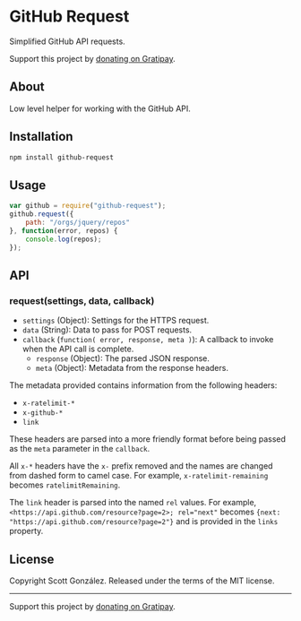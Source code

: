 # GitHub Request

Simplified GitHub API requests.

Support this project by [donating on Gratipay](https://gratipay.com/scottgonzalez/).

## About

Low level helper for working with the GitHub API.

## Installation

```sh
npm install github-request
```

## Usage

```js
var github = require("github-request");
github.request({
	path: "/orgs/jquery/repos"
}, function(error, repos) {
	console.log(repos);
});
```

## API

### request(settings, data, callback)

* `settings` (Object): Settings for the HTTPS request.
* `data` (String): Data to pass for POST requests.
* `callback` (`function( error, response, meta )`): A callback to invoke when the API call is complete.
  * `response` (Object): The parsed JSON response.
  * `meta` (Object): Metadata from the response headers.

The metadata provided contains information from the following headers:

* `x-ratelimit-*`
* `x-github-*`
* `link`

These headers are parsed into a more friendly format before being passed as the `meta` parameter in the `callback`.

All `x-*` headers have the `x-` prefix removed and the names are changed from dashed form to camel case. For example, `x-ratelimit-remaining` becomes `ratelimitRemaining`.

The `link` header is parsed into the named `rel` values. For example, `<https://api.github.com/resource?page=2>; rel="next"` becomes `{next: "https://api.github.com/resource?page=2"}` and is provided in the `links` property.

## License

Copyright Scott González. Released under the terms of the MIT license.

---

Support this project by [donating on Gratipay](https://gratipay.com/scottgonzalez/).

